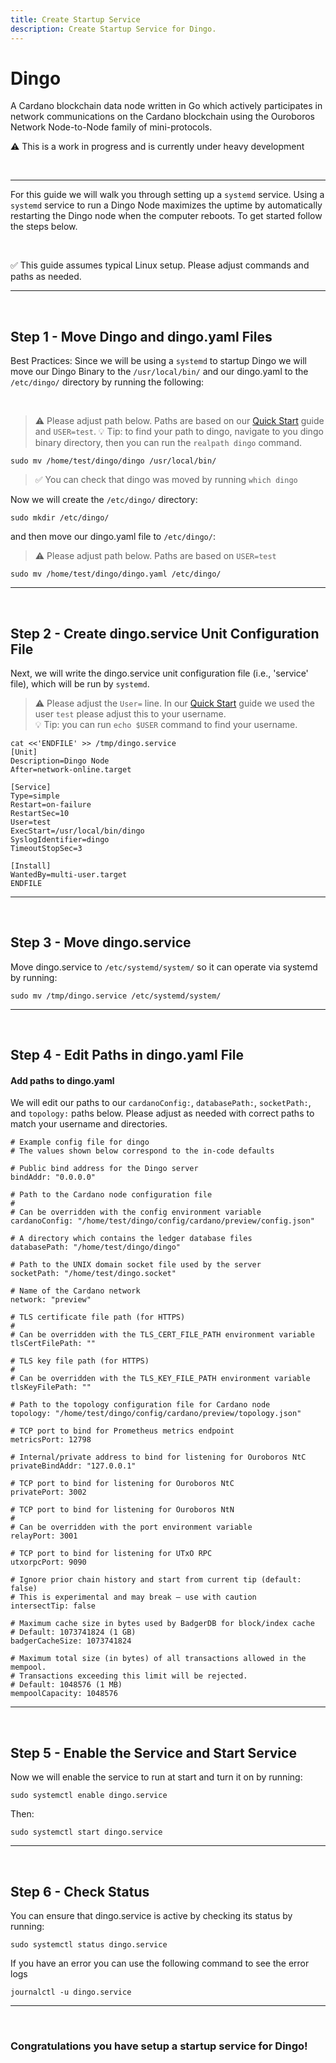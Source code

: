 ```yaml
---
title: Create Startup Service
description: Create Startup Service for Dingo.
---
```


# Dingo

A Cardano blockchain data node written in Go which actively participates in network communications on the Cardano blockchain using the Ouroboros Network Node-to-Node family of mini-protocols.

⚠️ This is a work in progress and is currently under heavy development

<br>

***

For this guide we will walk you through setting up a `systemd` service. Using a `systemd` service to run a Dingo Node maximizes the uptime by automatically restarting the Dingo node when the computer reboots. To get started follow the steps below.

<br>

✅ This guide assumes typical Linux setup. Please adjust commands and paths as needed.

***

<br>

## Step 1 - Move Dingo and dingo.yaml Files  

Best Practices: Since we will be using a `systemd` to startup Dingo we will move our Dingo Binary to the `/usr/local/bin/` and our dingo.yaml to the `/etc/dingo/` directory by running the following:

<br>

> ⚠️ Please adjust path below. Paths are based on our [Quick Start](../002-quick-start-overview) guide and `USER=test`.
> 💡 Tip: to find your path to dingo, navigate to you dingo binary directory, then you can run the `realpath dingo` command.

```
sudo mv /home/test/dingo/dingo /usr/local/bin/
```

> ✅ You can check that dingo was moved by running `which dingo`

Now we will create the `/etc/dingo/` directory:

```
sudo mkdir /etc/dingo/
```

and then move our dingo.yaml file to `/etc/dingo/`:

> ⚠️ Please adjust path below. Paths are based on `USER=test`

```
sudo mv /home/test/dingo/dingo.yaml /etc/dingo/
```

***

<br>

## Step 2 - Create dingo.service Unit Configuration File

Next, we will write the dingo.service unit configuration file (i.e., 'service' file), which will be run by `systemd`.

> ⚠️ Please adjust the `User=` line. In our [Quick Start](../002-quick-start-overview) guide we used the user `test` please adjust this to your username.  
> 💡 Tip: you can run `echo $USER` command to find your username.

```
cat <<'ENDFILE' >> /tmp/dingo.service
[Unit]
Description=Dingo Node
After=network-online.target

[Service]
Type=simple
Restart=on-failure
RestartSec=10
User=test
ExecStart=/usr/local/bin/dingo
SyslogIdentifier=dingo
TimeoutStopSec=3

[Install]
WantedBy=multi-user.target
ENDFILE
```

***

<br>

## Step 3 - Move dingo.service

Move dingo.service to `/etc/systemd/system/` so it can operate via systemd by running:

```
sudo mv /tmp/dingo.service /etc/systemd/system/
```

***

<br>

## Step 4 - Edit Paths in dingo.yaml File 

#### Add paths to dingo.yaml
We will edit our paths to our `cardanoConfig:`, `databasePath:`, `socketPath:`, and `topology:` paths below. Please adjust as needed with correct paths to match your username and directories.

```
# Example config file for dingo
# The values shown below correspond to the in-code defaults

# Public bind address for the Dingo server
bindAddr: "0.0.0.0"

# Path to the Cardano node configuration file
#
# Can be overridden with the config environment variable
cardanoConfig: "/home/test/dingo/config/cardano/preview/config.json"

# A directory which contains the ledger database files
databasePath: "/home/test/dingo/dingo"

# Path to the UNIX domain socket file used by the server
socketPath: "/home/test/dingo.socket"

# Name of the Cardano network
network: "preview"

# TLS certificate file path (for HTTPS)
#
# Can be overridden with the TLS_CERT_FILE_PATH environment variable
tlsCertFilePath: ""

# TLS key file path (for HTTPS)
#
# Can be overridden with the TLS_KEY_FILE_PATH environment variable
tlsKeyFilePath: ""

# Path to the topology configuration file for Cardano node
topology: "/home/test/dingo/config/cardano/preview/topology.json"

# TCP port to bind for Prometheus metrics endpoint
metricsPort: 12798

# Internal/private address to bind for listening for Ouroboros NtC
privateBindAddr: "127.0.0.1"

# TCP port to bind for listening for Ouroboros NtC
privatePort: 3002

# TCP port to bind for listening for Ouroboros NtN
#
# Can be overridden with the port environment variable
relayPort: 3001

# TCP port to bind for listening for UTxO RPC
utxorpcPort: 9090

# Ignore prior chain history and start from current tip (default: false)
# This is experimental and may break — use with caution
intersectTip: false

# Maximum cache size in bytes used by BadgerDB for block/index cache
# Default: 1073741824 (1 GB)
badgerCacheSize: 1073741824

# Maximum total size (in bytes) of all transactions allowed in the mempool.
# Transactions exceeding this limit will be rejected.
# Default: 1048576 (1 MB)
mempoolCapacity: 1048576
```

***

<br>

## Step 5 - Enable the Service and Start Service

Now we will enable the service to run at start and turn it on by running:

```
sudo systemctl enable dingo.service
```

Then:

```
sudo systemctl start dingo.service
```

***

<br>

## Step 6 - Check Status

You can ensure that dingo.service is active by checking its status by running:

```
sudo systemctl status dingo.service
```

If you have an error you can use the following command to see the error logs

```
journalctl -u dingo.service
```

***

<br>

### Congratulations you have setup a startup service for Dingo!
